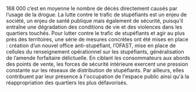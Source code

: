 <p>
  <span id="brief">
    168 000 c’est en moyenne le nombre de décès directement causés par l’usage de la drogue. La lutte contre le trafic de stupéfiants est un enjeu de société, un enjeu de santé publique mais également de sécurité, puisqu’il entraîne une dégradation des conditions de vie et des violences dans les quartiers touchés. 
Pour lutter contre le trafic de stupéfiants et agir au plus près des territoires, une série de mesures concrètes ont été mises en place : création d’un nouvel office anti-stupéfiant, l’OFAST, mise en place de cellules du renseignement opérationnel sur les stupéfiants, généralisation de l’amende forfaitaire délictuelle.
En ciblant les consommateurs aux abords des points de vente, les forces de sécurité intérieure exercent une pression constante sur les réseaux de distribution de stupéfiants. Par ailleurs, elles contribuent par leur présence à l'occupation de l'espace public ainsi qu'à la réappropriation des quartiers les plus défavorisés.
</p>

